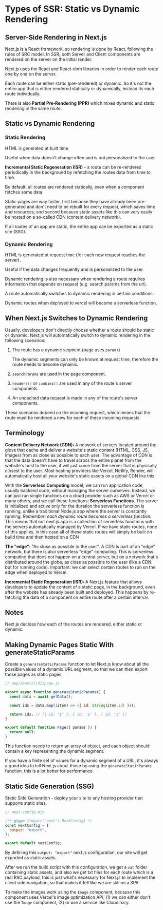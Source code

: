# Types of SSR: Static vs Dynamic Rendering

## Server-Side Rendering in Next.js

Next.js is a React framework, so rendering is done by React, following the rules of SRC model. In SSR, both Server and Client components are rendered on the server on the initial render.

Next.js uses the React and React-dom libraries in order to render each route one by one on the server.

Each route can be either static (pre-rendered) or dynamic. So it's not the entire app that is either rendered statically or dynamically, instead its each route individually.

There is also **Partial Pre-Rendering (PPR)** which mixes dynamic and static rendering in the same route.

## Static vs Dynamic Rendering

### Static Rendering

HTML is generated at built time.

Useful when data doesn't change often and is not personalized to the user.

**Incremental Static Regeneration (ISR)** - a route can be re-rendered periodically in the background by refetching the routes data from time to time.

By default, all routes are rendered statically, even when a component fetches some data

Static pages are way faster, first because they have already been pre-generated and don't need to be rebuilt for every request, which saves time and resources, and second because static assets like this can very easily be hosted on a so-called CDN (content delivery network).

If all routes of an app are static, the entire app can be exported as a static site (SSG).

### Dynamic Rendering

HTML is generated at request time (for each new request reaches the server).

Useful if the data changes frequently and is personalized to the user.

Dynamic rendering is also necessary when rendering a route requires information that depends on request (e.g. search params from the url).

A route automatically switches to dynamic rendering in certain conditions.

Dynamic routes when deployed to vercel will become a serverless function.

## When Next.js Switches to Dynamic Rendering

Usually, developers don't directly choose whether a route should be static or dynamic. Next.js will automatically switch to dynamic rendering in the following scenarios:

1. The route has a dynamic segment (page uses `params`)

   The dynamic segments can only be known at request time, therefore the route needs to become dynamic.

2. `searchParams` are used in the page component.

3. `headers()` or `cookies()` are used in any of the route's server components.

4. An uncached data request is made in any of the route's server components.

These scenarios depend on the incoming request, which means that the route must be rendered a new for each of these incoming requests.

## Terminology

**Content Delivery Network (CDN):** A network of servers located around the glove that cache and deliver a website's static content (HTML, CSS, JS, images) from as close as possible to each user. The advantage of CDN is that the data doesn't have to travel across the entire planet from the website's host to the user, it will just come from the server that is physically closest to the user. Most hosting providers like Vercel, Netlify, Render, will automatically host all your website's static assets on a global CDN like this.

With the **Serverless Computing** model, we can run application code, usually backend code, without managing the server ourselves. Instead, we can just run single functions on a cloud provider such as AWS or Vercel or many others, and we call these functions: **Serverless Functions**. The server is initialized and active only for the duration the serverless function is running, unlike a traditional Node.js app where the server is constantly running. _Remember: each dynamic route becomes a serverless function._ This means that out next.js app is a collection of serverless functions with the servers automatically managed by Vercel. If we have static routes, none of this applies, in this case all of these static routes will simply be built on build time and then hosted on a CDN

**The "edge":** "As close as possible to the user". A CDN is part of an "edge" network, but there is also serverless "edge" computing. This is serverless computing that does not happen on a central server, but on a network that's distributed around the globe, as close as possible to the user (like a CDN but for running code). Important: we can select certain routes to run on the edge when deployed to Vercel.

**Incremental Static Regeneration (ISR):** A Next.js feature that allows developers to update the content of a static page, in the background, even after the website has already been built and deployed. This happens by re-fetching the data of a component on entire route after a certain interval.

## Notes

Next.js decides how each of the routes are rendered, either static or dynamic.

## Making Dynamic Pages Static With generateStaticParams

Create a `generateStaticParams` function to let Next.js know about all the possible values of a dynamic URL segment, so that we can then export those pages as static pages.

```jsx
// app/about/[id]/page.js

export async function generateStaticParams() {
  const data = await getData();

  const ids = data.map((item) => ({ id: String(item.id) }));

  return ids; // [{ id: '1' }, { id: '2' }, { id: '3' }]
}

export default function Page({ params }) {
  return null;
}
```

This function needs to return an array of object, and each object should contain a key representing the dynamic segment.

If you have a finite set of values for a dynamic segment of a URL, it's always a good idea to tell Next.js about those by using the `generateStaticParams` function, this is a lot better for performance.

## Static Side Generation (SSG)

Static Side Generation - deploy your site to any hosting provider that supports static sites.

```mjs
// next.config.mjs

/** @type {import('next').NextConfig} */
const nextConfig = {
  output: "export",
};

export default nextConfig;
```

By defining this `output: "export"` next.js configuration, our site will get exported as static assets.

After we run the build script with this configuration, we get a `out` folder containing static assets, and also we get txt files for each route which is a real RSC payload, this is just what's necessary for Next.js to implement the client side navigation, so that makes it fell like we are still on a SPA.

To make the images work using the `Image` component, because this component uses Vercel's image optimization API, (1) we can either don't use the `Image` component, (2) or use a service like Cloudinary.
